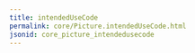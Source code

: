 ```yaml
---
title: intendedUseCode
permalink: core/Picture.intendedUseCode.html
jsonid: core_picture_intendedusecode
---
```

